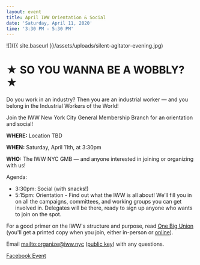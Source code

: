 ```yaml
---
layout: event
title: April IWW Orientation & Social
date: 'Saturday, April 11, 2020'
time: '3:30 PM - 5:30 PM'
---
```

![]({{ site.baseurl }}/assets/uploads/silent-agitator-evening.jpg)
# ★ SO YOU WANNA BE A WOBBLY? ★

Do you work in an industry? Then you are an industrial worker — and you belong in the Industrial Workers of the World!

Join the IWW New York City General Membership Branch for an orientation and social!

**WHERE:** Location TBD

**WHEN:** Saturday, April 11th, at 3:30pm

**WHO:** The IWW NYC GMB — and anyone interested in joining or organizing with us!

Agenda:

* 3:30pm: Social (with snacks!)
* 5:15pm: Orientation - Find out what the IWW is all about! We’ll fill you in on all the campaigns, committees, and working groups you can get involved in. Delegates will be there, ready to sign up anyone who wants to join on the spot.

For a good primer on the IWW's structure and purpose, read [One Big Union](https://iww.org/about/official/OBU) (you'll get a printed copy when you join, either in-person or [online](https://redcard.iww.org/user/register)).

Email <mailto:organize@iww.nyc> ([public key](/assets/keys/publickey.organize@iww.nyc.asc)) with any questions.

[Facebook Event](https://www.facebook.com/events/2294003320911125/)
